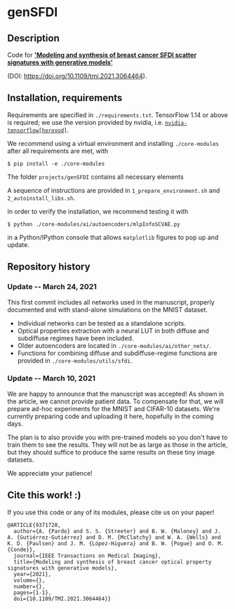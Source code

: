 # genSFDI
## Description
Code for [**'Modeling and synthesis of breast cancer SFDI scatter signatures with generative models'**](https://doi.org/10.1109/tmi.2021.3064464) 

(DOI: https://doi.org/10.1109/tmi.2021.3064464). 

## Installation, requirements

Requirements are specified in `./requirements.txt`. TensorFlow 1.14 or above is required; we use the version provided by nvidia, i.e. [`nvidia-tensorflow[horovod]`](https://github.com/NVIDIA/tensorflow).

We recommend using a virtual environment and installing `./core-modules` after all requirements are met, with 

```
$ pip install -e ./core-modules
```

The folder `projects/genSFDI` contains all necessary elements 

A sequence of instructions are provided in `1_prepare_environment.sh` and `2_autoinstall_libs.sh`.

In order to verify the installation, we recommend testing it with 

```$ python ./core-modules/ai/autoencoders/mlpInfoSCVAE.py```

in a Python/IPython console that allows `matplotlib` figures to pop up and update.

## Repository history
### Update -- March 24, 2021
This first commit includes all networks used in the manuscript, properly documented and with stand-alone simulations on the MNIST dataset. 

* Individual networks can be tested as a standalone scripts.
* Optical properties extraction with a neural LUT in both diffuse and subdiffuse regimes have been included.
* Older autoencoders are located in `./core-modules/ai/other_nets/`.
* Functions for combining diffuse and subdiffuse-regime functions are provided in `./core-modules/utils/sfdi`.

### Update -- March 10, 2021
We are happy to announce that the manuscript was accepted! As shown in the article, we cannot provide patient data. To compensate for that, we will prepare ad-hoc experiments for the MNIST and CIFAR-10 datasets. We're currently preparing code and uploading it here, hopefully in the coming days. 

The plan is to also provide you with pre-trained models so you don't have to train them to see the results. They will not be as large as those in the article, but they should suffice to produce the same results on these tiny image datasets.

We appreciate your patience!

## Cite this work! :)
If you use this code or any of its modules, please cite us on your paper!

```
@ARTICLE{9371720,
  author={A. {Pardo} and S. S. {Streeter} and B. W. {Maloney} and J. A. {Gutiérrez-Gutiérrez} and D. M. {McClatchy} and W. A. {Wells} and K. D. {Paulsen} and J. M. {López-Higuera} and B. W. {Pogue} and O. M. {Conde}},
  journal={IEEE Transactions on Medical Imaging}, 
  title={Modeling and synthesis of breast cancer optical property signatures with generative models}, 
  year={2021},
  volume={},
  number={},
  pages={1-1},
  doi={10.1109/TMI.2021.3064464}}
```




